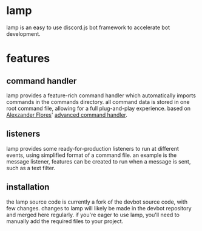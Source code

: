 # lamp
lamp is an easy to use discord.js bot framework to accelerate bot development.
# features
## command handler
lamp provides a feature-rich command handler which automatically imports commands in the commands directory. all command data is stored in one root command file, allowing for a full plug-and-play experience. based on [Alexzander Flores](https://github.com/AlexzanderFlores)' [advanced command handler](https://github.com/AlexzanderFlores/Worn-Off-Keys-Discord-Js/tree/master/22-Advanced-Command-Handler).
## listeners
lamp provides some ready-for-production listeners to run at different events, using simplified format of a command file. an example is the message listener, features can be created to run when a message is sent, such as a text filter. 

## installation
the lamp source code is currently a fork of the devbot source code, with few changes. changes to lamp will likely be made in the devbot repository and merged here regularly. if you're eager to use lamp, you'll need to manually add the required files to your project.